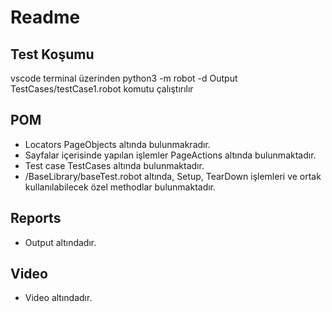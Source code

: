 # Readme

## Test Koşumu

vscode terminal üzerinden 
python3 -m robot -d Output TestCases/testCase1.robot
komutu çalıştırılır

## POM
-	Locators PageObjects altında bulunmakradır.
-	Sayfalar içerisinde yapılan işlemler PageActions altında bulunmaktadır.
-	Test case TestCases altında bulunmaktadır.
-	/BaseLibrary/baseTest.robot altında, Setup, TearDown işlemleri ve ortak kullanılabilecek özel methodlar bulunmaktadır.

## Reports
-	Output altındadır.

## Video
- Video altındadır.
